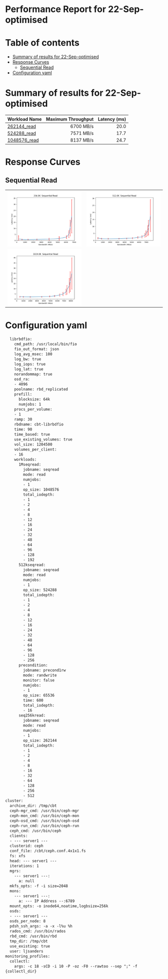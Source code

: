 
Performance Report for 22-Sep-optimised
=======================================

Table of contents
=================

* [Summary of results for 22-Sep-optimised](#summary-of-results-for-22-sep-optimised)
* [Response Curves](#response-curves)
	* [Sequential Read](#sequential-read)
* [Configuration yaml](#configuration-yaml)

# Summary of results for 22-Sep-optimised
  
|Workload Name|Maximum Throughput|Latency (ms)|  
| :--- | ---: | ---: |  
|[262144_read](#262144-read)|6700 MB/s|20.0|  
|[524288_read](#524288-read)|7571 MB/s|17.7|  
|[1048576_read](#1048576-read)|8137 MB/s|24.7|
# Response Curves

## Sequential Read

|||
| :---: | :---: |
|<a name="262144-read"></a>![256.0KK  Sequential Read](plots.250922_201821/262144_read.png)|<a name="524288-read"></a>![512.0KK  Sequential Read](plots.250922_201821/524288_read.png)|
|<a name="1048576-read"></a>![1024.0KK  Sequential Read](plots.250922_201821/1048576_read.png)||

# Configuration yaml


```benchmarks:
  librbdfio:
    cmd_path: /usr/local/bin/fio
    fio_out_format: json
    log_avg_msec: 100
    log_bw: true
    log_iops: true
    log_lat: true
    norandommap: true
    osd_ra:
    - 4096
    poolname: rbd_replicated
    prefill:
      blocksize: 64k
      numjobs: 1
    procs_per_volume:
    - 1
    ramp: 30
    rbdname: cbt-librbdfio
    time: 90
    time_based: true
    use_existing_volumes: true
    vol_size: 1204500
    volumes_per_client:
    - 16
    workloads:
      1Mseqread:
        jobname: seqread
        mode: read
        numjobs:
        - 1
        op_size: 1048576
        total_iodepth:
        - 1
        - 2
        - 4
        - 8
        - 12
        - 16
        - 24
        - 32
        - 48
        - 64
        - 96
        - 128
        - 192
      512kseqread:
        jobname: seqread
        mode: read
        numjobs:
        - 1
        op_size: 524288
        total_iodepth:
        - 1
        - 2
        - 4
        - 8
        - 12
        - 16
        - 24
        - 32
        - 48
        - 64
        - 96
        - 128
        - 256
      precondition:
        jobname: precond1rw
        mode: randwrite
        monitor: false
        numjobs:
        - 1
        op_size: 65536
        time: 600
        total_iodepth:
        - 16
      seq256kread:
        jobname: seqread
        mode: read
        numjobs:
        - 1
        op_size: 262144
        total_iodepth:
        - 1
        - 2
        - 4
        - 8
        - 16
        - 32
        - 64
        - 128
        - 256
        - 512
cluster:
  archive_dir: /tmp/cbt
  ceph-mgr_cmd: /usr/bin/ceph-mgr
  ceph-mon_cmd: /usr/bin/ceph-mon
  ceph-osd_cmd: /usr/bin/ceph-osd
  ceph-run_cmd: /usr/bin/ceph-run
  ceph_cmd: /usr/bin/ceph
  clients:
  - --- server1 ---
  clusterid: ceph
  conf_file: /cbt/ceph.conf.4x1x1.fs
  fs: xfs
  head: --- server1 ---
  iterations: 1
  mgrs:
    --- server1 ---:
      a: null
  mkfs_opts: -f -i size=2048
  mons:
    --- server1 ---:
      a: --- IP Address --:6789
  mount_opts: -o inode64,noatime,logbsize=256k
  osds:
  - --- server1 ---
  osds_per_node: 8
  pdsh_ssh_args: -a -x -l%u %h
  rados_cmd: /usr/bin/rados
  rbd_cmd: /usr/bin/rbd
  tmp_dir: /tmp/cbt
  use_existing: true
  user: ljsanders
monitoring_profiles:
  collectl:
    args: -c 18 -sCD -i 10 -P -oz -F0 --rawtoo --sep ";" -f {collectl_dir}
```
